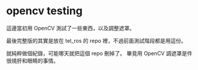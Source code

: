 # opencv testing

這邊當初用 OpenCV 測試了一些東西，以及調整遮罩。

最後完整版的其實是放在 tel_ros 的 repo 裡，不過前面測試階段都是用這份。

就純粹做個紀錄，可能哪天就把這個 repo 刪掉了。
畢竟用 OpenCV 調遮罩是件很燒肝和眼睛的事情。
